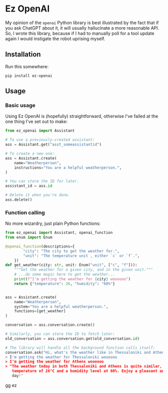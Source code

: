 # Ez OpenAI

My opinion of the `openai` Python library is best illustrated by the fact that if you
ask ChatGPT about it, it will usually hallucinate a more reasonable API. So, I wrote
this library, because if I had to manually poll for a tool update again I would
instigate the robot uprising myself.


## Installation

Run this somewhere:

```
pip install ez-openai
```


## Usage

### Basic usage

Using Ez OpenAI is (hopefully) straightforward, otherwise I've failed at the one thing
I've set out to make:

```python
from ez_openai import Assistant

# To use a previously-created assistant:
ass = Assistant.get("asst_someassistantid")

# To create a new one:
ass = Assistant.create(
    name="Weatherperson",
    instructions="You are a helpful weatherperson.",
)

# You can store the ID for later.
assistant_id = ass.id

# Delete it when you're done.
ass.delete()
```

### Function calling

No more wizardry, just plain Python functions:

```python
from ez_openai import Assistant, openai_function
from enum import Enum

@openai_function(descriptions={
        "city": "The city to get the weather for.",
        "unit": "The temperature unit , either `c` or `f`.",
    })
def get_weather(city: str, unit: Enum("unit", ["c", "f"])):
    """Get the weather for a given city, and in the given unit."""
    # ...do some magic here to get the weather...
    print(f"I'm getting the weather for {city} woooooo")
    return {"temperature": 26, "humidity": "60%"}


ass = Assistant.create(
    name="Weatherperson",
    system="You are a helpful weatherperson.",
    functions=[get_weather]
)

conversation = ass.conversation.create()

# Similarly, you can store the ID to fetch later:
old_conversation = ass.conversation.get(old_conversation.id)

# The library will handle all the background function calls itself:
conversation.ask("Hi, what's the weather like in Thessaloniki and Athens right now?")
> I'm getting the weather for Thessaloniki woooooo
> I'm getting the weather for Athens woooooo
> "The weather today in both Thessaloniki and Athens is quite similar, with a
   temperature of 26°C and a humidity level at 60%. Enjoy a pleasant and comfortable
   day!"
```

gg ez
